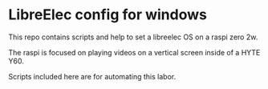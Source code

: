 

# LibreElec config for windows

This repo contains scripts and help to set a libreelec OS on a  raspi zero 2w. 

The raspi is focused on playing videos on a vertical screen inside of a HYTE Y60. 

Scripts included here are for automating this labor.